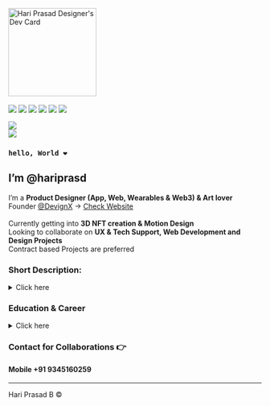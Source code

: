 <a href="https://app.daily.dev/hariprasd"><img src="https://api.daily.dev/devcards/6a1ec82559334ea9b4dff8bf64d2ad84.png?r=apa" width="175" alt="Hari Prasad Designer's Dev Card"/></a>
<br><br>
[![](https://i.ibb.co/4SGzBnh/image-1.png)](https://www.facebook.com/hriprasd)
[![](https://i.ibb.co/bJgKQ6Q/image-2.png)](https://instagram.com/haripras.d)
[![](https://i.ibb.co/ByBZstv/image-3.png)](https://wa.me/c/919345160259)
[![](https://i.ibb.co/W5gb76p/image-4.png)](https://www.behance.net/hariprasd)
[![](https://i.ibb.co/D4zjv6H/image-5.png)](https://twitter.com/haripras_d)
[![](https://i.ibb.co/K002Xwc/image-7.png)](https://www.linkedin.com/in/hari-prasd/)
<br>

[![](https://i.ibb.co/CQsvwx8/Group-37.png)](https://drive.google.com/drive/folders/14ikSuvyYcKh3odfntSc-SAc77GHmYFGX?usp=sharing)<br>
[![](https://i.ibb.co/q15prKr/Group-38.png)](https://drive.google.com/file/d/12wljs3wGMBA10BSnOCEtHpR1ZvXcyWh6/view?usp=sharing)
### `hello, World ❤️`<br>
## I’m **@hariprasd** <br>
 I’m a **Product Designer (App, Web, Wearables & Web3) & Art lover** <br>
 Founder [@DevignX](https://github.com/devignx) -> [Check Website](https://devignx.herokuapp.com/)<br><br>
 Currently getting into **3D NFT creation & Motion Design** <br>
 Looking to collaborate on **UX & Tech Support, Web Development and Design Projects** <br>
 Contract based Projects are preferred 

### **Short Description:** <br>
<details><summary>Click here</summary>

- I have *4 years* of field experience and I have contributed to *15+ startups* in their growth<br>
- I always loved to *collaborate with the budding businesses & small scale startups*<br>
- I have *3 year* experience in *UIUX Design* and I have *audited the Google's Professional Course on UXD*<br>
- I am professional with *Figma, XD, Photoshop, Illustrator, Blender, InDesign, and a intermediatory level programming* <br><br>

</details>

### **Education & Career** <br>
<details><summary>Click here</summary>

```mermaid
graph TD;
    A(Milton Matriculation School -SSLC-2017)-->B(R K Shree Rangammal Kalvi Nilayam -HSC-2019);
    B(R K Shree Rangammal Kalvi Nilayam -HSC-2019)-->C(Ahalia School Of Engineering And Technology -B.Tech-2019-23);
    D(Image Editor & Designer -2019-20)-->E(Freelance Designer -2020-21);
    E(Freelance Designer -2020-21)-->F(UIUX Designer at Incus.inc-2021-Present);
```
</details>

### Contact for Collaborations 👉<br>
[^1]: Click the Icons provided in the top, to navigate to respective Links 
#### Mobile +91 9345160259

------
Hari Prasad B © <br>

